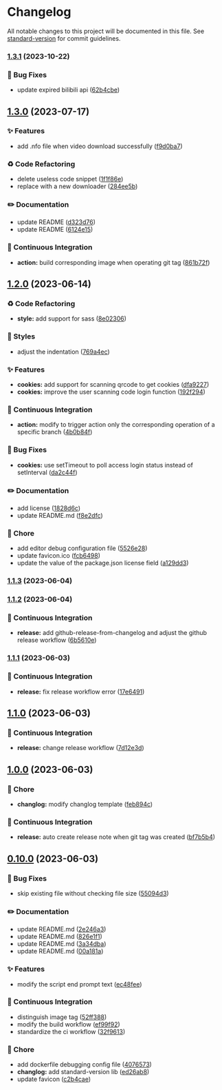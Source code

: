 # Changelog

All notable changes to this project will be documented in this file. See [standard-version](https://github.com/conventional-changelog/standard-version) for commit guidelines.

### [1.3.1](https://github.com/BarryLiu1995/bili-fav-sniffer/compare/v1.3.0...v1.3.1) (2023-10-22)


### 🐛 Bug Fixes

* update expired bilibili api ([62b4cbe](https://github.com/BarryLiu1995/bili-fav-sniffer/commit/62b4cbe5b88f4d2a304dcf28bc98a7c4dc843621))

## [1.3.0](https://github.com/BarryLiu1995/bili-fav-sniffer/compare/v1.2.0...v1.3.0) (2023-07-17)


### ✨ Features

* add .nfo file when video download successfully ([f9d0ba7](https://github.com/BarryLiu1995/bili-fav-sniffer/commit/f9d0ba7e1d12430842202d65c7108349ea524b39))


### ♻️ Code Refactoring

* delete useless code snippet ([1f1f86e](https://github.com/BarryLiu1995/bili-fav-sniffer/commit/1f1f86e9f8710f483aae27b08ab78862fb85694e))
* replace with a new downloader ([284ee5b](https://github.com/BarryLiu1995/bili-fav-sniffer/commit/284ee5b0c814caf18233ef9fd5e6fc60551b5b37))


### ✏️ Documentation

* update README ([d323d76](https://github.com/BarryLiu1995/bili-fav-sniffer/commit/d323d760003a9ade530c3968e7944259bf95a363))
* update README ([6124e15](https://github.com/BarryLiu1995/bili-fav-sniffer/commit/6124e151a6c26f0b6f3ae7b4342978674d84ba17))


### 👷 Continuous Integration

* **action:** build corresponding image when operating git tag ([861b72f](https://github.com/BarryLiu1995/bili-fav-sniffer/commit/861b72f770adcabae02d4309f97a1794ca04acc5))

## [1.2.0](https://github.com/BarryLiu1995/bili-fav-sniffer/compare/v1.1.3...v1.2.0) (2023-06-14)


### ♻️ Code Refactoring

* **style:** add support for sass ([8e02306](https://github.com/BarryLiu1995/bili-fav-sniffer/commit/8e02306b4211154c5e6843ffccaaaae2806ef2fd))


### 💄 Styles

* adjust the indentation ([769a4ec](https://github.com/BarryLiu1995/bili-fav-sniffer/commit/769a4ec3ca6237060811cd608c62ac19af58d562))


### ✨ Features

* **cookies:** add support for scanning qrcode to get cookies ([dfa9227](https://github.com/BarryLiu1995/bili-fav-sniffer/commit/dfa9227c0d5f9c132576c773bb78454c905d53ba))
* **cookies:** improve the user scanning code login function ([192f294](https://github.com/BarryLiu1995/bili-fav-sniffer/commit/192f2943034cb8d5cba442e5f61ef7179b21da9d))


### 👷 Continuous Integration

* **action:** modify to trigger action only the corresponding operation of a specific branch ([4b0b84f](https://github.com/BarryLiu1995/bili-fav-sniffer/commit/4b0b84f72871779336f22325d4f13c47cb75b9b9))


### 🐛 Bug Fixes

* **cookies:** use setTimeout to poll access login status instead of setInterval ([da2c44f](https://github.com/BarryLiu1995/bili-fav-sniffer/commit/da2c44fa13602e3af2d20efc9399287c1682823f))


### ✏️ Documentation

* add license ([1828d6c](https://github.com/BarryLiu1995/bili-fav-sniffer/commit/1828d6c59e645cf6357a2ae3c2aff63bc4afd800))
* update README.md ([f8e2dfc](https://github.com/BarryLiu1995/bili-fav-sniffer/commit/f8e2dfcbaf59d6c5e6fb350dd0200d172ddca2c6))


### 🚀 Chore

* add editor debug configuration file ([5526e28](https://github.com/BarryLiu1995/bili-fav-sniffer/commit/5526e28b87316432efc1f3a4255f5b0babf54f8f))
* update favicon.ico ([fcb6498](https://github.com/BarryLiu1995/bili-fav-sniffer/commit/fcb6498dc7bf415aa8666ecef6e6b39526c0b228))
* update the value of the package.json license field ([a129dd3](https://github.com/BarryLiu1995/bili-fav-sniffer/commit/a129dd3bb2dd51800bb37576a88f88e2d4c4a92a))

### [1.1.3](https://github.com/BarryLiu1995/bili-fav-sniffer/compare/v1.1.2...v1.1.3) (2023-06-04)

### [1.1.2](https://github.com/BarryLiu1995/bili-fav-sniffer/compare/v1.1.1...v1.1.2) (2023-06-04)


### 👷 Continuous Integration

* **release:** add github-release-from-changelog and adjust the github release workflow ([6b5610e](https://github.com/BarryLiu1995/bili-fav-sniffer/commit/6b5610e4350e798d8e7eae944fbcd6ddff358a68))

### [1.1.1](https://github.com/BarryLiu1995/bili-fav-sniffer/compare/v1.1.0...v1.1.1) (2023-06-03)


### 👷 Continuous Integration

* **release:** fix release workflow error ([17e6491](https://github.com/BarryLiu1995/bili-fav-sniffer/commit/17e649193e4519576bcd3d1b22bf0aa445f1b0e6))

## [1.1.0](https://github.com/BarryLiu1995/bili-fav-sniffer/compare/v1.0.0...v1.1.0) (2023-06-03)


### 👷 Continuous Integration

* **release:** change release workflow ([7d12e3d](https://github.com/BarryLiu1995/bili-fav-sniffer/commit/7d12e3d5f10b7316839ee561a4fbe8687814e23e))

## [1.0.0](https://github.com/BarryLiu1995/bili-fav-sniffer/compare/v0.10.0...v1.0.0) (2023-06-03)


### 🚀 Chore

* **changlog:** modify changlog template ([feb894c](https://github.com/BarryLiu1995/bili-fav-sniffer/commit/feb894c06d2d28550185ee275a14d2549af20836))


### 👷 Continuous Integration

* **release:** auto create release note when git tag was created ([bf7b5b4](https://github.com/BarryLiu1995/bili-fav-sniffer/commit/bf7b5b4c6f1c0cd268f7cb2c812c2f9c1818f1c3))

## [0.10.0](https://github.com/BarryLiu1995/bili-fav-sniffer/compare/v0.9.5...v0.10.0) (2023-06-03)


### 🐛 Bug Fixes

* skip existing file without checking file size ([55094d3](https://github.com/BarryLiu1995/bili-fav-sniffer/commit/55094d30a9b8e712886824ad83066a4c63ebf597))


### ✏️ Documentation

* update README.md ([2e246a3](https://github.com/BarryLiu1995/bili-fav-sniffer/commit/2e246a3fd1326a4ed1df90b6f274443a70567a52))
* update README.md ([826e1f1](https://github.com/BarryLiu1995/bili-fav-sniffer/commit/826e1f10752597158cb0f9fdc2da2bf563517059))
* update README.md ([3a34dba](https://github.com/BarryLiu1995/bili-fav-sniffer/commit/3a34dba16ec2d7c7d22c68617f46048b128b27c3))
* update README.md ([00a181a](https://github.com/BarryLiu1995/bili-fav-sniffer/commit/00a181aa6c2b4efc420177ac22fdd8c0aaf14560))


### ✨ Features

* modify the script end prompt text ([ec48fee](https://github.com/BarryLiu1995/bili-fav-sniffer/commit/ec48fee62bdbc717a95c409dad8ebfd2b5549cc7))


### 👷 Continuous Integration

* distinguish image tag ([52ff388](https://github.com/BarryLiu1995/bili-fav-sniffer/commit/52ff388dd4209827fb2346fc4e824a732db47593))
* modify the build workflow ([ef99f92](https://github.com/BarryLiu1995/bili-fav-sniffer/commit/ef99f92564c8183842bfecf67f45aba3c368cf33))
* standardize the ci workflow ([32f9613](https://github.com/BarryLiu1995/bili-fav-sniffer/commit/32f96134e6c5036bbff21daecb91f07742fe7d33))


### 🚀 Chore

* add dockerfile debugging config file ([4076573](https://github.com/BarryLiu1995/bili-fav-sniffer/commit/4076573a5e18583b37e290c2906e434cce4f6d8e))
* **changlog:** add standard-version lib ([ed26ab8](https://github.com/BarryLiu1995/bili-fav-sniffer/commit/ed26ab874cf8c93d30083be654bad3c65d0861e0))
* update favicon ([c2b4cae](https://github.com/BarryLiu1995/bili-fav-sniffer/commit/c2b4cae4b73fff7bacb6be1f4f994861ec61dbb0))
